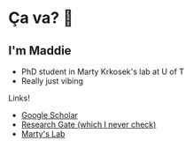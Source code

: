 # Ça va? 🤠
## I'm Maddie

- PhD student in Marty Krkosek's lab at U of T
- Really just vibing

Links!
- [Google Scholar](https://scholar.google.ca/citations?user=RMFvWr8AAAAJ&hl=en)
- [Research Gate (which I never check)](https://www.researchgate.net/profile/Madeline-Jarvis-Cross)
- [Marty's Lab](https://krkosek.eeb.utoronto.ca/)
